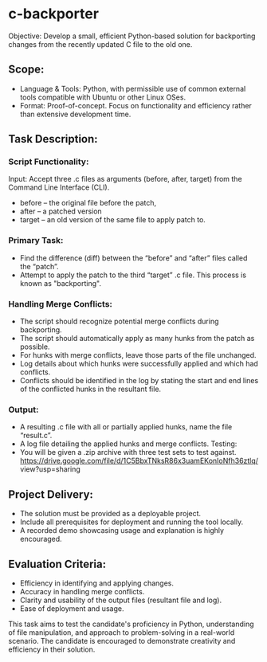 # c-backporter
Objective: Develop a small, efficient Python-based solution for backporting changes
from the recently updated C file to the old one.

## Scope:
* Language & Tools: Python, with permissible use of common external tools
compatible with Ubuntu or other Linux OSes.
* Format: Proof-of-concept. Focus on functionality and efficiency rather than
extensive development time.

## Task Description:
### Script Functionality:
Input: Accept three .c files as arguments (before, after, target) from the
Command Line Interface (CLI). 
* before – the original file before the patch,
* after – a patched version
* target – an old version of the same file to apply
patch to.


### Primary Task:
* Find the difference (diff) between the “before” and “after” files
called the “patch”.
* Attempt to apply the patch to the third “target” .c file. This process
is known as "backporting".

### Handling Merge Conflicts:
* The script should recognize potential merge conflicts during
backporting.
* The script should automatically apply as many hunks from the
patch as possible.
* For hunks with merge conflicts, leave those parts of the file
unchanged.
* Log details about which hunks were successfully applied and which
had conflicts.
* Conflicts should be identified in the log by stating the start and end
lines of the conflicted hunks in the resultant file.

### Output:

* A resulting .c file with all or partially applied hunks, name the file
“result.c”.
* A log file detailing the applied hunks and merge conflicts.
Testing:
* You will be given a .zip archive with three test sets to test against.
https://drive.google.com/file/d/1C5BbxTNksR86x3uamEKonIoNfh36ztlq/
view?usp=sharing

## Project Delivery:

* The solution must be provided as a deployable project.
* Include all prerequisites for deployment and running the tool locally.
* A recorded demo showcasing usage and explanation is highly
encouraged.

## Evaluation Criteria:
* Efficiency in identifying and applying changes.
* Accuracy in handling merge conflicts.
* Clarity and usability of the output files (resultant file and log).
* Ease of deployment and usage.


This task aims to test the candidate's proficiency in Python, understanding of file
manipulation, and approach to problem-solving in a real-world scenario. The candidate
is encouraged to demonstrate creativity and efficiency in their solution.